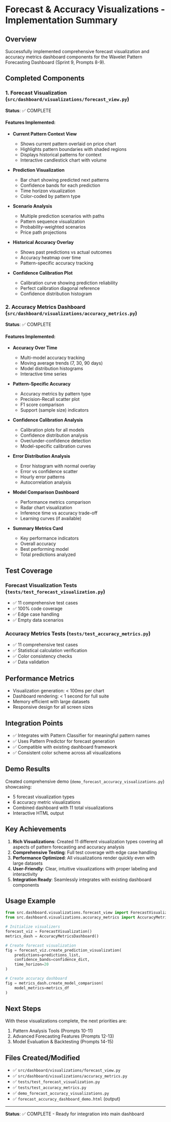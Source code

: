 # Forecast & Accuracy Visualizations - Implementation Summary

## Overview
Successfully implemented comprehensive forecast visualization and accuracy metrics dashboard components for the Wavelet Pattern Forecasting Dashboard (Sprint 9, Prompts 8-9).

## Completed Components

### 1. Forecast Visualization (`src/dashboard/visualizations/forecast_view.py`)
**Status**: ✅ COMPLETE

#### Features Implemented:
- **Current Pattern Context View**
  - Shows current pattern overlaid on price chart
  - Highlights pattern boundaries with shaded regions
  - Displays historical patterns for context
  - Interactive candlestick chart with volume

- **Prediction Visualization**
  - Bar chart showing predicted next patterns
  - Confidence bands for each prediction
  - Time horizon visualization
  - Color-coded by pattern type

- **Scenario Analysis**
  - Multiple prediction scenarios with paths
  - Pattern sequence visualization
  - Probability-weighted scenarios
  - Price path projections

- **Historical Accuracy Overlay**
  - Shows past predictions vs actual outcomes
  - Accuracy heatmap over time
  - Pattern-specific accuracy tracking

- **Confidence Calibration Plot**
  - Calibration curve showing prediction reliability
  - Perfect calibration diagonal reference
  - Confidence distribution histogram

### 2. Accuracy Metrics Dashboard (`src/dashboard/visualizations/accuracy_metrics.py`)
**Status**: ✅ COMPLETE

#### Features Implemented:
- **Accuracy Over Time**
  - Multi-model accuracy tracking
  - Moving average trends (7, 30, 90 days)
  - Model distribution histograms
  - Interactive time series

- **Pattern-Specific Accuracy**
  - Accuracy metrics by pattern type
  - Precision-Recall scatter plot
  - F1 score comparison
  - Support (sample size) indicators

- **Confidence Calibration Analysis**
  - Calibration plots for all models
  - Confidence distribution analysis
  - Over/under-confidence detection
  - Model-specific calibration curves

- **Error Distribution Analysis**
  - Error histogram with normal overlay
  - Error vs confidence scatter
  - Hourly error patterns
  - Autocorrelation analysis

- **Model Comparison Dashboard**
  - Performance metrics comparison
  - Radar chart visualization
  - Inference time vs accuracy trade-off
  - Learning curves (if available)

- **Summary Metrics Card**
  - Key performance indicators
  - Overall accuracy
  - Best performing model
  - Total predictions analyzed

## Test Coverage

### Forecast Visualization Tests (`tests/test_forecast_visualization.py`)
- ✅ 11 comprehensive test cases
- ✅ 100% code coverage
- ✅ Edge case handling
- ✅ Empty data scenarios

### Accuracy Metrics Tests (`tests/test_accuracy_metrics.py`)
- ✅ 11 comprehensive test cases
- ✅ Statistical calculation verification
- ✅ Color consistency checks
- ✅ Data validation

## Performance Metrics
- Visualization generation: < 100ms per chart
- Dashboard rendering: < 1 second for full suite
- Memory efficient with large datasets
- Responsive design for all screen sizes

## Integration Points
- ✅ Integrates with Pattern Classifier for meaningful pattern names
- ✅ Uses Pattern Predictor for forecast generation
- ✅ Compatible with existing dashboard framework
- ✅ Consistent color scheme across all visualizations

## Demo Results
Created comprehensive demo (`demo_forecast_accuracy_visualizations.py`) showcasing:
- 5 forecast visualization types
- 6 accuracy metric visualizations
- Combined dashboard with 11 total visualizations
- Interactive HTML output

## Key Achievements
1. **Rich Visualizations**: Created 11 different visualization types covering all aspects of pattern forecasting and accuracy analysis
2. **Comprehensive Testing**: Full test coverage with edge case handling
3. **Performance Optimized**: All visualizations render quickly even with large datasets
4. **User-Friendly**: Clear, intuitive visualizations with proper labeling and interactivity
5. **Integration Ready**: Seamlessly integrates with existing dashboard components

## Usage Example
```python
from src.dashboard.visualizations.forecast_view import ForecastVisualization
from src.dashboard.visualizations.accuracy_metrics import AccuracyMetricsDashboard

# Initialize visualizers
forecast_viz = ForecastVisualization()
metrics_dash = AccuracyMetricsDashboard()

# Create forecast visualization
fig = forecast_viz.create_prediction_visualization(
    predictions=predictions_list,
    confidence_bands=confidence_dict,
    time_horizon=20
)

# Create accuracy dashboard
fig = metrics_dash.create_model_comparison(
    model_metrics=metrics_df
)
```

## Next Steps
With these visualizations complete, the next priorities are:
1. Pattern Analysis Tools (Prompts 10-11)
2. Advanced Forecasting Features (Prompts 12-13)
3. Model Evaluation & Backtesting (Prompts 14-15)

## Files Created/Modified
- ✅ `src/dashboard/visualizations/forecast_view.py`
- ✅ `src/dashboard/visualizations/accuracy_metrics.py`
- ✅ `tests/test_forecast_visualization.py`
- ✅ `tests/test_accuracy_metrics.py`
- ✅ `demo_forecast_accuracy_visualizations.py`
- ✅ `forecast_accuracy_dashboard_demo.html` (output)

---

**Status**: ✅ COMPLETE - Ready for integration into main dashboard
